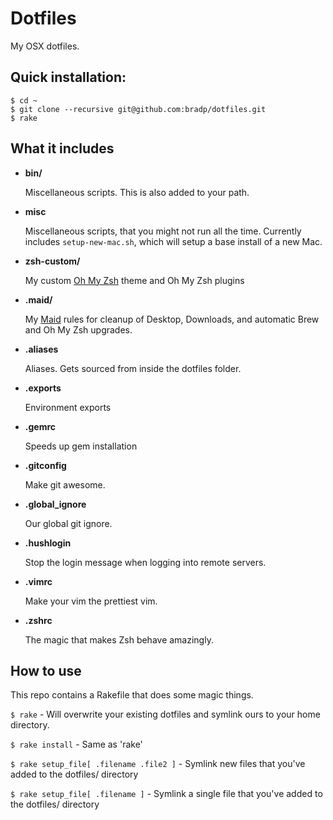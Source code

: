 # Dotfiles

My OSX dotfiles.

## Quick installation:

```
$ cd ~
$ git clone --recursive git@github.com:bradp/dotfiles.git
$ rake
```

## What it includes

 * **bin/**

 	Miscellaneous scripts. This is also added to your path.
 * **misc**

 	Miscellaneous scripts, that you might not run all the time. Currently includes `setup-new-mac.sh`, which will setup a base install of a new Mac.
 * **zsh-custom/**

 	My custom [Oh My Zsh](https://github.com/robbyrussell/oh-my-zsh) theme and Oh My Zsh plugins
 * **.maid/**

 	My [Maid](https://github.com/benjaminoakes/maid) rules for cleanup of Desktop, Downloads, and automatic Brew and Oh My Zsh upgrades.
 * **.aliases**

 	Aliases. Gets sourced from inside the dotfiles folder.
 * **.exports**

	Environment exports
 * **.gemrc**

 	Speeds up gem installation
 * **.gitconfig**

 	Make git awesome.
 * **.global_ignore**

 	Our global git ignore.
 * **.hushlogin**

 	Stop the login message when logging into remote servers.
 * **.vimrc**

 	Make your vim the prettiest vim.
 * **.zshrc**

 	The magic that makes Zsh behave amazingly.

## How to use

This repo contains a Rakefile that does some magic things.

``` $ rake ``` - Will overwrite your existing dotfiles and symlink ours to your home directory.

``` $ rake install ``` - Same as 'rake'

``` $ rake setup_file[ .filename .file2 ] ``` - Symlink new files that you've added to the dotfiles/ directory

``` $ rake setup_file[ .filename ] ``` - Symlink a single file that you've added to the dotfiles/ directory
